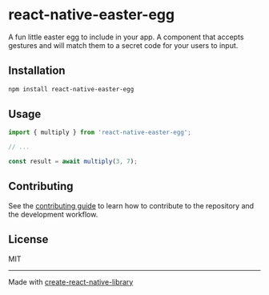 # react-native-easter-egg

A fun little easter egg to include in your app. A component that accepts gestures and will match them to a secret code for your users to input.

## Installation

```sh
npm install react-native-easter-egg
```

## Usage

```js
import { multiply } from 'react-native-easter-egg';

// ...

const result = await multiply(3, 7);
```

## Contributing

See the [contributing guide](CONTRIBUTING.md) to learn how to contribute to the repository and the development workflow.

## License

MIT

---

Made with [create-react-native-library](https://github.com/callstack/react-native-builder-bob)

